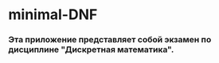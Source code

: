 # minimal-DNF

### Эта приложение представляет собой экзамен по дисциплине "Дискретная математика".
